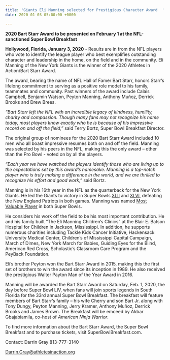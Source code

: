 ```yaml
---
title: 'Giants Eli Manning selected for Prestigious Character Award  '
date: 2020-01-03 05:00:00 +0000

---
```

**2020 Bart Starr Award to be presented on February 1 at the NFL-sanctioned Super Bowl Breakfast**

**Hollywood, Florida, January 3, 2020** - Results are in from the NFL players who vote to identify the league player who best exemplifies outstanding character and leadership in the home, on the field and in the community. Eli Manning of the New York Giants is the winner of the 2020 Athletes in Action/Bart Starr Award.

The award, bearing the name of NFL Hall of Famer Bart Starr, honors Starr’s lifelong commitment to serving as a positive role model to his family, teammates and community. Past winners of the award include Calais Campbell, Benjamin Watson, Peyton Manning, Anthony Muñoz, Derrick Brooks and Drew Brees.

_“Bart Starr left the NFL with an incredible legacy of kindness, humility, charity and compassion. Though many fans may not recognize his name today, most players know exactly who he is because of his impressive record on and off the field,”_ said Terry Bortz, Super Bowl Breakfast Director.

The original group of nominees for the 2020 Bart Starr Award included 10 men who all boast impressive resumes both on and off the field. Manning was selected by his peers in the NFL, making this the only award – other than the Pro Bowl - voted on by all the players.

_“Each year we have watched the players identify those who are living up to the expectations set by this award’s namesake. Manning is a top-notch player who is truly making a difference in the world, and we are thrilled to recognize his effort and good work,”_ said Bortz.

Manning is in his 16th year in the NFL as the quarterback for the New York Giants. He led the Giants to victory in Super Bowls [XLII](https://en.wikipedia.org/wiki/Super_Bowl_XLII) and [XLVI](https://en.wikipedia.org/wiki/Super_Bowl_XLVI), defeating the New England Patriots in both games. Manning was named [Most Valuable Player](https://en.wikipedia.org/wiki/Super_Bowl_Most_Valuable_Player_Award) in both Super Bowls.

He considers his work off the field to be his most important contribution. He and his family built “The Eli Manning Children’s Clinics” at the Blair E. Batson Hospital for Children in Jackson, Mississippi. In addition, he supports numerous charities including Tackle Kids Cancer Initiative, Hackensack University Medical Center, Children’s of Mississippi Capital Campaign, March of Dimes, New York March for Babies, Guiding Eyes for the Blind, American Red Cross, Scholastic’s Classroom Care Program and the PeyBack Foundation.

Eli’s brother Peyton won the Bart Starr Award in 2015, making this the first set of brothers to win the award since its inception in 1989. He also received the prestigious Walter Payton Man of the Year Award in 2016.

Manning will be awarded the Bart Starr Award on Saturday, Feb. 1, 2020, the day before Super Bowl LIV, when fans will join sports legends in South Florida for the 33rd annual Super Bowl Breakfast. The breakfast will feature members of Bart Starr’s family – his wife Cherry and son Bart Jr. along with Tony Dungy, Peyton Manning, Jerry Kramer, Anthony Muñoz, Derrick Brooks and James Brown. The Breakfast will be emceed by Akbar Gbajabiamila, co-host of _American Ninja Warrior_.

To find more information about the Bart Starr Award, the Super Bowl Breakfast and to purchase tickets, visit SuperBowlBreakfast.com.

  
Contact: Darrin Gray 813-777-3140

[Darrin.Gray@athletesinaction.org](mailto:Darrin.Gray@athletesinaction.org)